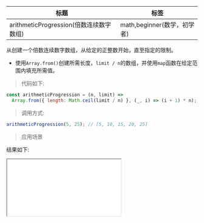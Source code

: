 | 标题                                    | 标签                        |
| --------------------------------------- | --------------------------- |
| arithmeticProgression(倍数连续数字数组) | math,beginner(数学，初学者) |

从创建一个倍数连续数字数组，从给定的正整数开始，直至指定的限制。

- 使用`Array.from()`创建所需长度，`limit / n`的数组，并使用`map`函数在给定范围内填充所需值。

> 代码如下:

```js
const arithmeticProgression = (n, limit) =>
  Array.from({ length: Math.ceil(limit / n) }, (_, i) => (i + 1) * n);
```

> 调用方式:

```js
arithmeticProgression(5, 25); // [5, 10, 15, 20, 25]
```

> 应用场景

<div class="code-editor" data-url="codes/javascript/html/arithmeticProgression.html" data-language="html"></div>

结果如下:

<iframe src="codes/javascript/html/arithmeticProgression.html"></iframe>
